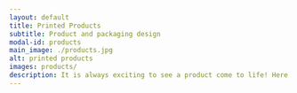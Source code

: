 ```yaml
---
layout: default
title: Printed Products
subtitle: Product and packaging design
modal-id: products
main_image: ./products.jpg
alt: printed products
images: products/
description: It is always exciting to see a product come to life! Here are some examples of printed products and their packaging that I designed.
---
```

